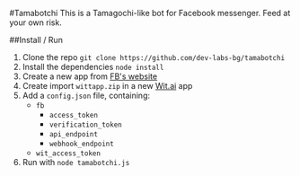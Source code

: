 #Tamabotchi
This is a Tamagochi-like bot for Facebook messenger. Feed at your own risk.

##Install / Run
1. Clone the repo `git clone https://github.com/dev-labs-bg/tamabotchi`
2. Install the dependencies `node install` 
3. Create a new app from [FB's website][FB_DEV]
4. Create import `wittapp.zip` in a new [Wit.ai][WIT_AI] app
5. Add a `config.json` file, containing:
    * `fb`
        * `access_token`
        * `verification_token`
        * `api_endpoint`
        * `webhook_endpoint`
    * `wit_access_token`
6. Run with `node tamabotchi.js`

[FB_DEV]: https://developers.facebook.com/quickstarts/?platform=web
[WIT_AI]: https://wit.ai

